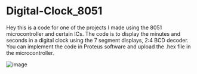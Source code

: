 # Digital-Clock_8051

Hey this is a code for one of the projects I made using the 8051 microcontroller and certain ICs. 
The code is to display the minutes and seconds in a digital clock using the 7 segment displays, 2:4 BCD decoder.
You can implement the code in Proteus software and upload the .hex file in the microcontroller.

![image](https://github.com/MDFARHANRAZA/Digital-Clock/assets/76870412/2fe01bc9-8233-45c5-b7e8-b850289695ba)
